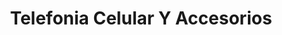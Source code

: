 ---
title: "Telefonia Celular Y Accesorios"
url: /quito/telefonia-celular-y-accesorios/
shop: Handy
---